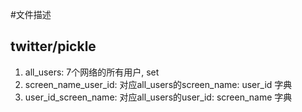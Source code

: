 #文件描述
## twitter/pickle
1. all_users: 7个网络的所有用户, set
2. screen_name_user_id: 对应all_users的screen_name: user_id 字典
3. user_id_screen_name: 对应all_users的user_id: screen_name 字典
